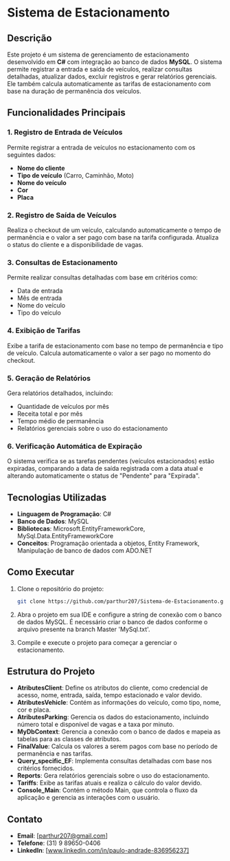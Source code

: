 # Sistema de Estacionamento

## Descrição
Este projeto é um sistema de gerenciamento de estacionamento desenvolvido em **C#** com integração ao banco de dados **MySQL**. O sistema permite registrar a entrada e saída de veículos, realizar consultas detalhadas, atualizar dados, excluir registros e gerar relatórios gerenciais. Ele também calcula automaticamente as tarifas de estacionamento com base na duração de permanência dos veículos.

## Funcionalidades Principais

### 1. Registro de Entrada de Veículos
Permite registrar a entrada de veículos no estacionamento com os seguintes dados:
- **Nome do cliente**
- **Tipo de veículo** (Carro, Caminhão, Moto)
- **Nome do veículo**
- **Cor**
- **Placa**

### 2. Registro de Saída de Veículos
Realiza o checkout de um veículo, calculando automaticamente o tempo de permanência e o valor a ser pago com base na tarifa configurada. Atualiza o status do cliente e a disponibilidade de vagas.

### 3. Consultas de Estacionamento
Permite realizar consultas detalhadas com base em critérios como:
- Data de entrada
- Mês de entrada
- Nome do veículo
- Tipo do veículo

### 4. Exibição de Tarifas
Exibe a tarifa de estacionamento com base no tempo de permanência e tipo de veículo. Calcula automaticamente o valor a ser pago no momento do checkout.

### 5. Geração de Relatórios
Gera relatórios detalhados, incluindo:
- Quantidade de veículos por mês
- Receita total e por mês
- Tempo médio de permanência
- Relatórios gerenciais sobre o uso do estacionamento

### 6. Verificação Automática de Expiração
O sistema verifica se as tarefas pendentes (veículos estacionados) estão expiradas, comparando a data de saída registrada com a data atual e alterando automaticamente o status de "Pendente" para "Expirada".

## Tecnologias Utilizadas

- **Linguagem de Programação**: C#
- **Banco de Dados**: MySQL
- **Bibliotecas**: Microsoft.EntityFrameworkCore, MySql.Data.EntityFrameworkCore
- **Conceitos**: Programação orientada a objetos, Entity Framework, Manipulação de banco de dados com ADO.NET

## Como Executar

1. Clone o repositório do projeto:
    ```bash
    git clone https://github.com/parthur207/Sistema-de-Estacionamento.git
    ```

2. Abra o projeto em sua IDE e configure a string de conexão com o banco de dados MySQL. É necessário criar o banco de dados conforme o arquivo presente na branch Master 'MySql.txt'.

3. Compile e execute o projeto para começar a gerenciar o estacionamento.

## Estrutura do Projeto

- **AtributesClient**: Define os atributos do cliente, como credencial de acesso, nome, entrada, saída, tempo estacionado e valor devido.
- **AtributesVehicle**: Contém as informações do veículo, como tipo, nome, cor e placa.
- **AtributesParking**: Gerencia os dados do estacionamento, incluindo número total e disponível de vagas e a taxa por minuto.
- **MyDbContext**: Gerencia a conexão com o banco de dados e mapeia as tabelas para as classes de atributos.
- **FinalValue**: Calcula os valores a serem pagos com base no período de permanência e nas tarifas.
- **Query_specific_EF**: Implementa consultas detalhadas com base nos critérios fornecidos.
- **Reports**: Gera relatórios gerenciais sobre o uso do estacionamento.
- **Tariffs**: Exibe as tarifas atuais e realiza o cálculo do valor devido.
- **Console_Main**: Contém o método Main, que controla o fluxo da aplicação e gerencia as interações com o usuário.

## Contato
- **Email**: [parthur207@gmail.com]
- **Telefone**: (31) 9 89650-0406
- **LinkedIn**: [www.linkedin.com/in/paulo-andrade-836956237]
